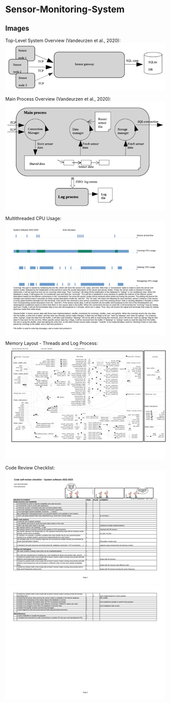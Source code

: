 # Sensor-Monitoring-System

## Images
Top-Level System Overview (Vandeurzen et al., 2020):
![Top-Level System Overview](https://github.com/eminmuradov10/Sensor-Monitoring-System/blob/main/Overview_and_Paper_Assignments/Top_Level_System_Overview.png)

Main Process Overview (Vandeurzen et al., 2020):
![Main Process Overview](https://github.com/eminmuradov10/Sensor-Monitoring-System/blob/main/Overview_and_Paper_Assignments/Main_Process_Overview.png)

Multithreaded CPU Usage:
![Multithreaded CPU Usage](https://github.com/eminmuradov10/Sensor-Monitoring-System/blob/main/Overview_and_Paper_Assignments/CPU_usage_Sys_Software.png)

Memory Layout - Threads and Log Process:
![Memory Layout of Threads](https://github.com/eminmuradov10/Sensor-Monitoring-System/blob/main/Overview_and_Paper_Assignments/Memory_Layout_Sys_Software.png)

Code Review Checklist:
![Code Review Checklist](https://github.com/eminmuradov10/Sensor-Monitoring-System/blob/main/Overview_and_Paper_Assignments/Code_Review_Checklist_Sys_Software_1.png)
![](https://github.com/eminmuradov10/Sensor-Monitoring-System/blob/main/Overview_and_Paper_Assignments/Code_Review_Checklist_Sys_Software_2.png)
